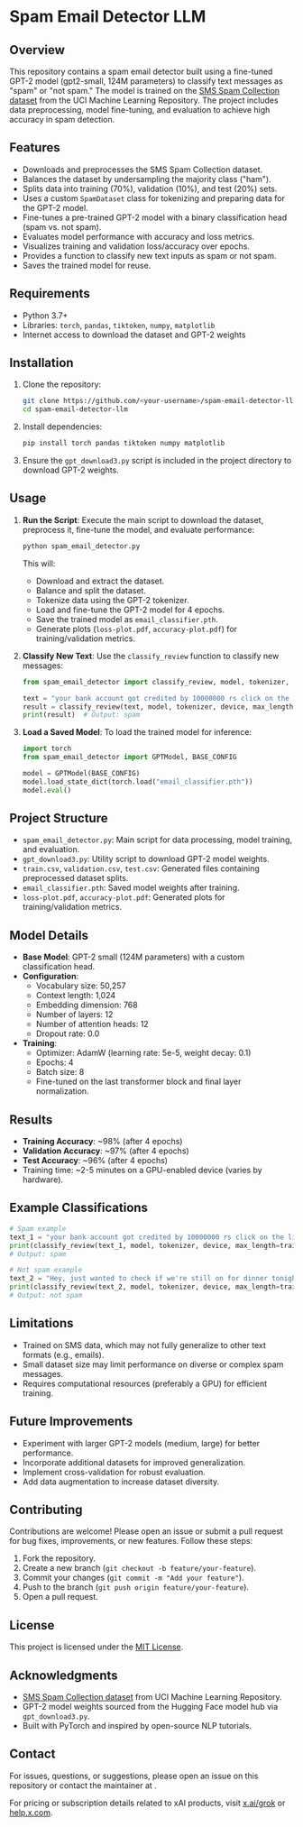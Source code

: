 # Spam Email Detector LLM

## Overview
This repository contains a spam email detector built using a fine-tuned GPT-2 model (gpt2-small, 124M parameters) to classify text messages as "spam" or "not spam." The model is trained on the [SMS Spam Collection dataset](https://archive.ics.uci.edu/static/public/228/sms+spam+collection.zip) from the UCI Machine Learning Repository. The project includes data preprocessing, model fine-tuning, and evaluation to achieve high accuracy in spam detection.

## Features
- Downloads and preprocesses the SMS Spam Collection dataset.
- Balances the dataset by undersampling the majority class ("ham").
- Splits data into training (70%), validation (10%), and test (20%) sets.
- Uses a custom `SpamDataset` class for tokenizing and preparing data for the GPT-2 model.
- Fine-tunes a pre-trained GPT-2 model with a binary classification head (spam vs. not spam).
- Evaluates model performance with accuracy and loss metrics.
- Visualizes training and validation loss/accuracy over epochs.
- Provides a function to classify new text inputs as spam or not spam.
- Saves the trained model for reuse.

## Requirements
- Python 3.7+
- Libraries: `torch`, `pandas`, `tiktoken`, `numpy`, `matplotlib`
- Internet access to download the dataset and GPT-2 weights

## Installation
1. Clone the repository:
   ```bash
   git clone https://github.com/<your-username>/spam-email-detector-llm.git
   cd spam-email-detector-llm
   ```
2. Install dependencies:
   ```bash
   pip install torch pandas tiktoken numpy matplotlib
   ```
3. Ensure the `gpt_download3.py` script is included in the project directory to download GPT-2 weights.

## Usage
1. **Run the Script**:
   Execute the main script to download the dataset, preprocess it, fine-tune the model, and evaluate performance:
   ```bash
   python spam_email_detector.py
   ```
   This will:
   - Download and extract the dataset.
   - Balance and split the dataset.
   - Tokenize data using the GPT-2 tokenizer.
   - Load and fine-tune the GPT-2 model for 4 epochs.
   - Save the trained model as `email_classifier.pth`.
   - Generate plots (`loss-plot.pdf`, `accuracy-plot.pdf`) for training/validation metrics.

2. **Classify New Text**:
   Use the `classify_review` function to classify new messages:
   ```python
   from spam_email_detector import classify_review, model, tokenizer, device, train_dataset

   text = "your bank account got credited by 10000000 rs click on the link to redeem"
   result = classify_review(text, model, tokenizer, device, max_length=train_dataset.max_length)
   print(result)  # Output: spam
   ```

3. **Load a Saved Model**:
   To load the trained model for inference:
   ```python
   import torch
   from spam_email_detector import GPTModel, BASE_CONFIG

   model = GPTModel(BASE_CONFIG)
   model.load_state_dict(torch.load("email_classifier.pth"))
   model.eval()
   ```

## Project Structure
- `spam_email_detector.py`: Main script for data processing, model training, and evaluation.
- `gpt_download3.py`: Utility script to download GPT-2 model weights.
- `train.csv`, `validation.csv`, `test.csv`: Generated files containing preprocessed dataset splits.
- `email_classifier.pth`: Saved model weights after training.
- `loss-plot.pdf`, `accuracy-plot.pdf`: Generated plots for training/validation metrics.

## Model Details
- **Base Model**: GPT-2 small (124M parameters) with a custom classification head.
- **Configuration**:
  - Vocabulary size: 50,257
  - Context length: 1,024
  - Embedding dimension: 768
  - Number of layers: 12
  - Number of attention heads: 12
  - Dropout rate: 0.0
- **Training**:
  - Optimizer: AdamW (learning rate: 5e-5, weight decay: 0.1)
  - Epochs: 4
  - Batch size: 8
  - Fine-tuned on the last transformer block and final layer normalization.

## Results
- **Training Accuracy**: ~98% (after 4 epochs)
- **Validation Accuracy**: ~97% (after 4 epochs)
- **Test Accuracy**: ~96% (after 4 epochs)
- Training time: ~2-5 minutes on a GPU-enabled device (varies by hardware).

## Example Classifications
```python
# Spam example
text_1 = "your bank account got credited by 10000000 rs click on the link to redeem"
print(classify_review(text_1, model, tokenizer, device, max_length=train_dataset.max_length))
# Output: spam

# Not spam example
text_2 = "Hey, just wanted to check if we're still on for dinner tonight? Let me know!"
print(classify_review(text_2, model, tokenizer, device, max_length=train_dataset.max_length))
# Output: not spam
```

## Limitations
- Trained on SMS data, which may not fully generalize to other text formats (e.g., emails).
- Small dataset size may limit performance on diverse or complex spam messages.
- Requires computational resources (preferably a GPU) for efficient training.

## Future Improvements
- Experiment with larger GPT-2 models (medium, large) for better performance.
- Incorporate additional datasets for improved generalization.
- Implement cross-validation for robust evaluation.
- Add data augmentation to increase dataset diversity.

## Contributing
Contributions are welcome! Please open an issue or submit a pull request for bug fixes, improvements, or new features. Follow these steps:
1. Fork the repository.
2. Create a new branch (`git checkout -b feature/your-feature`).
3. Commit your changes (`git commit -m "Add your feature"`).
4. Push to the branch (`git push origin feature/your-feature`).
5. Open a pull request.

## License
This project is licensed under the [MIT License](LICENSE).

## Acknowledgments
- [SMS Spam Collection dataset](https://archive.ics.uci.edu/static/public/228/sms+spam+collection.zip) from UCI Machine Learning Repository.
- GPT-2 model weights sourced from the Hugging Face model hub via `gpt_download3.py`.
- Built with PyTorch and inspired by open-source NLP tutorials.

## Contact
For issues, questions, or suggestions, please open an issue on this repository or contact the maintainer at <your-email>.

For pricing or subscription details related to xAI products, visit [x.ai/grok](https://x.ai/grok) or [help.x.com](https://help.x.com/en/using-x/x-premium).
